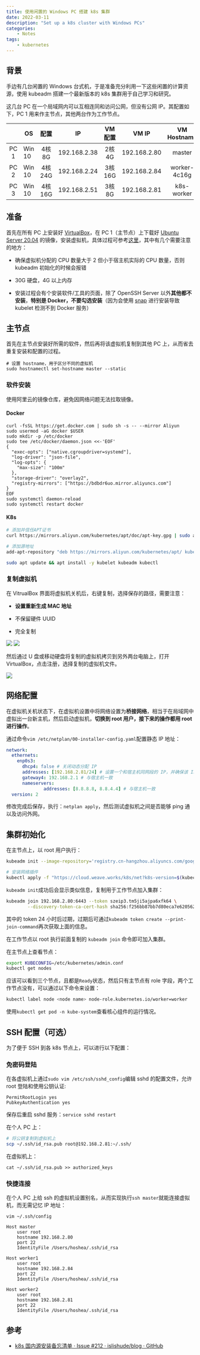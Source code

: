 ```yaml
---
title: 使用闲置的 Windows PC 搭建 k8s 集群
date: 2022-03-11
description: "Set up a k8s cluster with Windows PCs"
categories:
    - Notes
tags:
    - kubernetes
---
```


## 背景

手边有几台闲置的 Windows 台式机，于是准备充分利用一下这些闲置的计算资源，使用 kubeadm 搭建一个最新版本的 k8s 集群用于自己学习和研究。

这几台 PC 在一个局域网内可以互相连同和访问公网，但没有公网 IP。其配置如下，PC 1 用来作主节点，其他两台作为工作节点。

|      | OS       | 配置    | IP           | VM 配置 | VM IP        | VM Hostname |
|:----:| ---------- |:-----:|:------------:|:-----:|:------------:|:------------:|
| PC 1 | Win 10 | 4核8G  | 192.168.2.38 | 2核4G  | 192.168.2.80 | master       |
| PC 2 | Win 10 | 4核24G | 192.168.2.24 | 3核16G | 192.168.2.84 | worker-4c16g |
| PC 3 | Win 10 | 4核16G | 192.168.2.51 | 3核8G  | 192.168.2.81 | k8s-worker   |

## 准备

首先在所有 PC 上安装好 [VirtualBox](https://www.virtualbox.org/wiki/Downloads)，在 PC 1（主节点）上下载好 [Ubuntu Server 20.04](https://ubuntu.com/download/server) 的镜像，安装虚拟机，具体过程可参考[这里](https://github.com/cncamp/101/blob/master/k8s-install/k8s-by-kubeadm/install-ubuntu-on-virtualbox.pdf)，其中有几个需要注意的地方：

- 确保虚拟机分配的 CPU 数量大于 2 但小于宿主机实际的 CPU 数量，否则 kubeadm 初始化的时候会报错

- 30G 硬盘，4G 以上内存

- 安装过程会有个安装软件/工具的页面，除了 OpenSSH Server 以外**其他都不安装**，**特别是 Docker，不要勾选安装**（因为会使用 [snap](https://cn.ubuntu.com/blog/what-is-snap-application) 进行安装导致 kubelet 检测不到 Docker 服务）

## 主节点

首先在主节点安装好所需的软件，然后再将该虚拟机复制到其他 PC 上，从而省去重复安装和配置的过程。

```shell
# 设置 hostname，用于区分不同的虚拟机
sudo hostnamectl set-hostname master --static
```

### 软件安装

使用阿里云的镜像仓库，避免因网络问题无法拉取镜像。

#### Docker

```shell
curl -fsSL https://get.docker.com | sudo sh -s -- --mirror Aliyun
sudo usermod -aG docker $USER
sudo mkdir -p /etc/docker
sudo tee /etc/docker/daemon.json <<-'EOF'
{
  "exec-opts": ["native.cgroupdriver=systemd"],
  "log-driver": "json-file",
  "log-opts": {
    "max-size": "100m"
  },
  "storage-driver": "overlay2",
  "registry-mirrors": ["https://bdbdr6uo.mirror.aliyuncs.com"]
}
EOF
sudo systemctl daemon-reload
sudo systemctl restart docker
```

#### K8s

```bash
# 添加并信任APT证书
curl https://mirrors.aliyun.com/kubernetes/apt/doc/apt-key.gpg | sudo apt-key add -

# 添加源地址
add-apt-repository "deb https://mirrors.aliyun.com/kubernetes/apt/ kubernetes-xenial main"

sudo apt update && apt install -y kubelet kubeadm kubectl
```

### 复制虚拟机

在 VitrualBox 界面将虚拟机关机后，右键复制，选择保存的路径，需要注意：

- **设置重新生成 MAC 地址**

- 不保留硬件 UUID

- 完全复制

![](screenshot-1.png)
![](screenshot-2.png)

然后通过 U 盘或移动硬盘将复制的虚拟机拷贝到另外两台电脑上，打开 VirtualBox，点击注册，选择复制的虚拟机文件。

![](screenshot-3.png)

## 网络配置

在虚拟机关机状态下，在虚拟机设置中将网络设置为**桥接网络**，相当于在局域网中虚拟出一台新主机，然后启动虚拟机，**切换到 root 用户，接下来的操作都用 root 进行操作**。

通过命令`vim /etc/netplan/00-installer-config.yaml`配置静态 IP 地址：

```yaml
network:
  ethernets:
    enp0s3:
      dhcp4: false # 关闭动态分配 IP
      addresses: [192.168.2.81/24] # 设置一个和宿主机同网段的 IP，并确保该 IP 未被占用
      gateway4: 192.168.2.1 # 与宿主机一致
      nameservers:
              addresses: [8.8.8.8, 8.8.4.4] # 与宿主机一致
  version: 2
```

修改完成后保存，执行：`netplan apply`，然后测试虚拟机之间是否能够 ping 通以及访问外网。

## 集群初始化

在主节点上，以 root 用户执行：

```bash
kubeadm init --image-repository='registry.cn-hangzhou.aliyuncs.com/google_containers'

# 安装网络插件
kubectl apply -f "https://cloud.weave.works/k8s/net?k8s-version=$(kubectl version | base64 | tr -d '\n')"
```

`kubeadm init`成功后会显示类似信息，复制用于工作节点加入集群：

```bash
kubeadm join 192.168.2.80:6443 --token szeip3.tm5ji5ajpa6xfk64 \
        --discovery-token-ca-cert-hash sha256:f256bb87bb7d80eca7e620562a1adcbadbdc0ecd799da659403d193cb3dc3037
```

其中的 token 24 小时后过期，过期后可通过`kubeadm token create --print-join-command`再次获取上面的信息。

在工作节点以 root 执行前面复制的 `kubeadm join` 命令即可加入集群。

在主节点上查看节点：

```bash
export KUBECONFIG=/etc/kubernetes/admin.conf
kubectl get nodes
```

应该可以看到三个节点，且都是`Ready`状态，然后只有主节点有 role 字段，两个工作节点没有，可以通过以下命令来设置：

```bash
kubectl label node <node name> node-role.kubernetes.io/worker=worker
```

使用`kubectl get pod -n kube-system`查看核心组件的运行情况。

## SSH 配置（可选）

为了便于 SSH 到各 k8s 节点上，可以进行以下配置：

### 免密码登陆

在各虚拟机上通过`sudo vim /etc/ssh/sshd_config`编辑 sshd 的配置文件，允许 root 登陆和使用公钥认证:

```
PermitRootLogin yes
PubkeyAuthentication yes
```

保存后重启 sshd 服务：`service sshd restart`

在个人 PC 上：

```bash
# 将公钥复制到虚拟机上
scp ~/.ssh/id_rsa.pub root@192.168.2.81:~/.ssh/
```

在虚拟机上：

```
cat ~/.ssh/id_rsa.pub >> authorized_keys
```

### 快捷连接

在个人 PC 上给 ssh 的虚拟机设置别名，从而实现执行`ssh master`就能连接虚拟机，而无需记忆 IP 地址：

```
vim ~/.ssh/config

Host master
    user root
    hostname 192.168.2.80
    port 22
    IdentityFile /Users/hoshea/.ssh/id_rsa

Host worker1
    user root
    hostname 192.168.2.84
    port 22
    IdentityFile /Users/hoshea/.ssh/id_rsa

Host worker2
    user root
    hostname 192.168.2.81
    port 22
    IdentityFile /Users/hoshea/.ssh/id_rsa
```

## 参考

- [k8s 国内源安装备忘清单 · Issue #212 · islishude/blog · GitHub](https://github.com/islishude/blog/issues/212)
